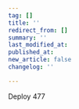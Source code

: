 ```yaml
---
tag: []
title: ''
redirect_from: []
summary: ''
last_modified_at: 
published_at: 
new_article: false
changelog: ''

---
```

Deploy 477